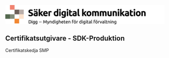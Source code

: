 ![Digg - Säker digital kommunikation](/images/SDK_logo.png)

## Certifikatsutgivare - SDK-Produktion
Certifikatskedja SMP
